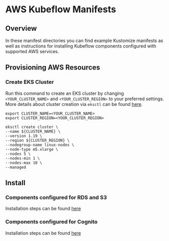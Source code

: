 # AWS Kubeflow Manifests

## Overview

In these manifest directories you can find example Kustomize manifests as well as instructions for installing Kubeflow components configured with supported AWS services.

## Provisioning AWS Resources 

### Create EKS Cluster

Run this command to create an EKS cluster by changing `<YOUR_CLUSTER_NAME>` and `<YOUR_CLUSTER_REGION>` to your preferred settings. More details about cluster creation via `eksctl` can be found [here](https://eksctl.io/usage/creating-and-managing-clusters/).

```
export CLUSTER_NAME=<YOUR_CLUSTER_NAME>
export CLUSTER_REGION=<YOUR_CLUSTER_REGION>

eksctl create cluster \
--name ${CLUSTER_NAME} \
--version 1.19 \
--region ${CLUSTER_REGION} \
--nodegroup-name linux-nodes \
--node-type m5.xlarge \
--nodes 5 \
--nodes-min 1 \
--nodes-max 10 \
--managed
```

## Install

### Components configured for RDS and S3
Installation steps can be found [here](rds-s3/README.md)

### Components configured for Cognito
Installation steps can be found [here](cognito/README.md)


